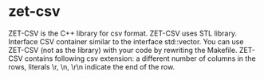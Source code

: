 # zet-csv
ZET-CSV is the C++ library for csv format. ZET-CSV uses STL library. Interface CSV container similar to the interface std::vector.
You can use ZET-CSV (not as the library) with your code by rewriting the Makefile.
ZET-CSV contains following csv extension: a different number of columns in the rows, literals \r, \n, \r\n indicate the end of the row.